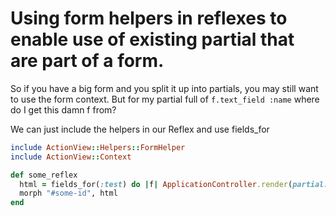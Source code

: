 # Using form helpers in reflexes to enable use of existing partial that are part of a form.

So if you have a big form and you split it up into partials, you may still want to use the form context.
But for my partial full of `f.text_field :name` where do I get this damn f from?

We can just include the helpers in our Reflex and use fields_for

```ruby
include ActionView::Helpers::FormHelper
include ActionView::Context

def some_reflex
  html = fields_for(:test) do |f| ApplicationController.render(partial: "home/button", locals: {f: f}) end
  morph "#some-id", html
end
```
